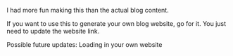I had more fun making this than the actual blog content.

If you want to use this to generate your own blog website, go for it. You just need to update the website link.

Possible future updates:
Loading in your own website